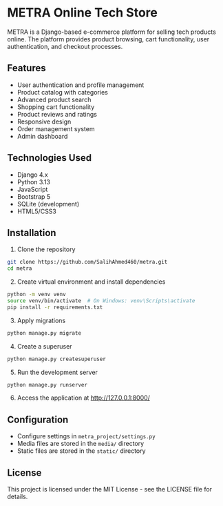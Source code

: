 # METRA Online Tech Store

METRA is a Django-based e-commerce platform for selling tech products online. The platform provides product browsing, cart functionality, user authentication, and checkout processes.

## Features

- User authentication and profile management
- Product catalog with categories
- Advanced product search
- Shopping cart functionality
- Product reviews and ratings
- Responsive design
- Order management system
- Admin dashboard

## Technologies Used

- Django 4.x
- Python 3.13
- JavaScript
- Bootstrap 5
- SQLite (development)
- HTML5/CSS3

## Installation

1. Clone the repository
```bash
git clone https://github.com/SalihAhmed460/metra.git
cd metra
```

2. Create virtual environment and install dependencies
```bash
python -m venv venv
source venv/bin/activate  # On Windows: venv\Scripts\activate
pip install -r requirements.txt
```

3. Apply migrations
```bash
python manage.py migrate
```

4. Create a superuser
```bash
python manage.py createsuperuser
```

5. Run the development server
```bash
python manage.py runserver
```

6. Access the application at http://127.0.0.1:8000/

## Configuration

- Configure settings in `metra_project/settings.py`
- Media files are stored in the `media/` directory
- Static files are stored in the `static/` directory

## License

This project is licensed under the MIT License - see the LICENSE file for details.
